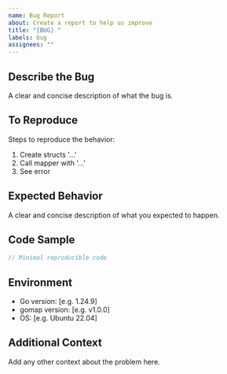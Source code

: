 ```yaml
---
name: Bug Report
about: Create a report to help us improve
title: "[BUG] "
labels: bug
assignees: ""
---
```


## Describe the Bug

A clear and concise description of what the bug is.

## To Reproduce

Steps to reproduce the behavior:

1. Create structs '...'
2. Call mapper with '...'
3. See error

## Expected Behavior

A clear and concise description of what you expected to happen.

## Code Sample

```go
// Minimal reproducible code
```

## Environment

- Go version: [e.g. 1.24.9]
- gomap version: [e.g. v1.0.0]
- OS: [e.g. Ubuntu 22.04]

## Additional Context

Add any other context about the problem here.
